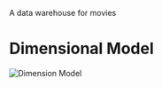 A data warehouse for movies

# Dimensional Model
![Dimension Model](https://raw.githubusercontent.com/Th3Un1qu3M4n/movies_datawarehouse/pre-req/dimension_model.png)
